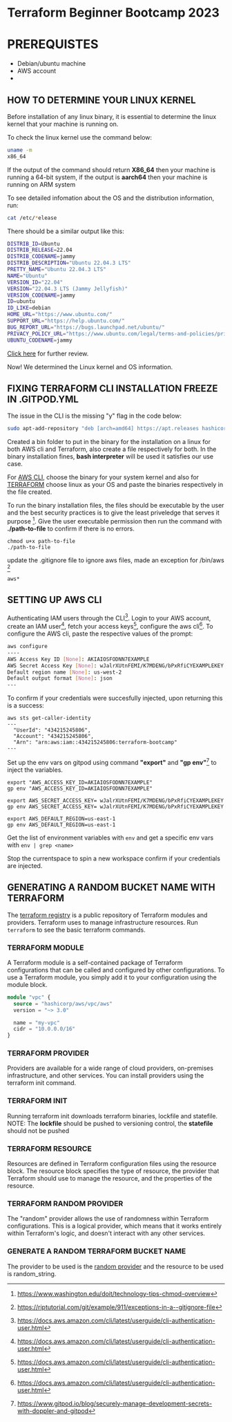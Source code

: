 # Terraform Beginner Bootcamp 2023

# PREREQUISTES
- Debian/ubuntu machine
- AWS account
- 


## HOW TO DETERMINE YOUR LINUX KERNEL
Before installation of any linux binary, it is essential to determine the linux kernel that your machine is running on.

To check the linux kernel use the command below:

```sh
uname -m
x86_64
```

If the output of the command should return **X86_64** then your machine is running a 64-bit system, if the output is **aarch64** then your machine is running on ARM system


To see detailed infomation about the OS and the distribution information, run:

```sh
cat /etc/*elease
```

There should be a similar output like this:

```sh
DISTRIB_ID=Ubuntu
DISTRIB_RELEASE=22.04
DISTRIB_CODENAME=jammy
DISTRIB_DESCRIPTION="Ubuntu 22.04.3 LTS"
PRETTY_NAME="Ubuntu 22.04.3 LTS"
NAME="Ubuntu"
VERSION_ID="22.04"
VERSION="22.04.3 LTS (Jammy Jellyfish)"
VERSION_CODENAME=jammy
ID=ubuntu
ID_LIKE=debian
HOME_URL="https://www.ubuntu.com/"
SUPPORT_URL="https://help.ubuntu.com/"
BUG_REPORT_URL="https://bugs.launchpad.net/ubuntu/"
PRIVACY_POLICY_URL="https://www.ubuntu.com/legal/terms-and-policies/privacy-policy"
UBUNTU_CODENAME=jammy
```

[Click here](https://www.herongyang.com/Linux/Linux-uname-Display-System-Information.html) for further review.

Now! We determined the Linux kernel and OS information.


## FIXING TERRAFORM CLI INSTALLATION FREEZE IN .GITPOD.YML
The issue in the CLI is the missing "y" flag in the code below:

```sh
sudo apt-add-repository "deb [arch=amd64] https://apt.releases hashicorp.com $(lsb_release -cs) main"
```

Created a bin folder to put in the binary for the installation on a linux for both AWS cli and Terraform, also create a file respectively for both. In the binary installation fines, **bash interpreter** will be used it satisfies our use case. 

For [AWS CLI](https://docs.aws.amazon.com/cli/latest/userguide/getting-started-install.html), choose the binary for your system kernel and also for [TERRAFORM](https://developer.hashicorp.com/terraform/downloads) choose linux as your OS and paste the binaries respectively in the file created.

To run the binary installation files, the files should be executable by the user and the best security practices is to give the least priveledge that serves it purpose [^1]. Give the user executable permission then run the command with **./path-to-file** to confirm if there is no errors.

```
chmod u+x path-to-file
./path-to-file
```

update the .gitignore file to ignore aws files, made an exception for /bin/aws [^2]

```
aws*
```

## SETTING UP AWS CLI

Authenticating IAM users through the CLI[^3]. Login to your AWS account, create an IAM user[^3], fetch your access keys[^3], configure the aws cli[^3]. To configure the AWS cli, paste the respective values of the prompt:

```bash
aws configure
----
AWS Access Key ID [None]: AKIAIOSFODNN7EXAMPLE
AWS Secret Access Key [None]: wJalrXUtnFEMI/K7MDENG/bPxRfiCYEXAMPLEKEY
Default region name [None]: us-west-2
Default output format [None]: json
---
```

To confirm if your credentials were succesfully injected, upon returning this is a success:
```
aws sts get-caller-identity
---
  "UserId": "434215245806",
  "Account": "434215245806",
  "Arn": "arn:aws:iam::434215245806:terraform-bootcamp"
---
```

Set up the env vars on gitpod using command **"export"** and **"gp env"**[^4] to inject the variables.

```
export "AWS_ACCESS_KEY_ID=AKIAIOSFODNN7EXAMPLE"
gp env "AWS_ACCESS_KEY_ID=AKIAIOSFODNN7EXAMPLE"

export AWS_SECRET_ACCESS_KEY= wJalrXUtnFEMI/K7MDENG/bPxRfiCYEXAMPLEKEY
gp env AWS_SECRET_ACCESS_KEY= wJalrXUtnFEMI/K7MDENG/bPxRfiCYEXAMPLEKEY

export AWS_DEFAULT_REGION=us-east-1
gp env AWS_DEFAULT_REGION=us-east-1

```
Get the list of environment variables with `env` and get a specific env vars with `env | grep <name>`

Stop the currentspace to spin a new workspace confirm if your credentials are injected.

## GENERATING A RANDOM BUCKET NAME WITH TERRAFORM
The [terraform registry](https://registry.terraform.io) is a public repository of Terraform modules and providers. Terraform uses to manage infrastructure resources. Run `terraform` to see the basic terraform commands.

### TERRAFORM MODULE
A Terraform module is a self-contained package of Terraform configurations that can be called and configured by other configurations. To use a Terraform module, you simply add it to your configuration using the module block.

```tf
module "vpc" {
  source = "hashicorp/aws/vpc/aws"
  version = "~> 3.0"

  name = "my-vpc"
  cidr = "10.0.0.0/16"
}
```

### TERRAFORM PROVIDER
Providers are available for a wide range of cloud providers, on-premises infrastructure, and other services.
You can install providers using the terraform init command.

### TERRAFORM INIT
Running terraform init downloads terraform binaries, lockfile and statefile.
NOTE: The **lockfile** should be pushed to versioning control, the **statefile** should not be pushed

### TERRAFORM RESOURCE
Resources are defined in Terraform configuration files using the resource block. The resource block specifies the type of resource, the provider that Terraform should use to manage the resource, and the properties of the resource.


### TERRAFORM RANDOM PROVIDER
The "random" provider allows the use of randomness within Terraform configurations. This is a logical provider, which means that it works entirely within Terraform's logic, and doesn't interact with any other services.

### GENERATE A RANDOM TERRAFORM BUCKET NAME
The provider to be used is the [random provider](https://registry.terraform.io/providers/hashicorp/random/latest/docs) and the resource to be used is random_string.





[^1]:https://www.washington.edu/doit/technology-tips-chmod-overview
[^2]:https://riptutorial.com/git/example/911/exceptions-in-a--gitignore-file
[^3]:https://docs.aws.amazon.com/cli/latest/userguide/cli-authentication-user.html
[^4]:https://www.gitpod.io/blog/securely-manage-development-secrets-with-doppler-and-gitpod